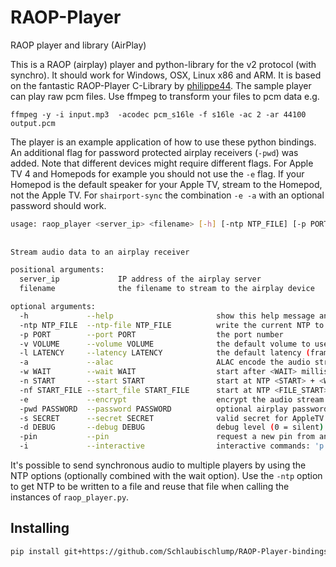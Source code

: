 # RAOP-Player

RAOP player and library (AirPlay)

This is a RAOP (airplay) player and python-library for the v2 protocol (with synchro). It should work for Windows, OSX, Linux x86 and ARM. It is based on the fantastic RAOP-Player C-Library by [philippe44](https://github.com/philippe44).
The sample player can play raw pcm files. Use ffmpeg to transform your files to pcm data e.g.

```shell
ffmpeg -y -i input.mp3  -acodec pcm_s16le -f s16le -ac 2 -ar 44100 output.pcm
```

The player is an example application of how to use these python bindings. An additional flag for password protected airplay receivers (`-pwd`) was added. Note that different devices might require different flags. For Apple TV 4 and Homepods for example you should not use the `-e` flag. If your Homepod is the default speaker for your Apple TV, stream to the Homepod, not the Apple TV. For `shairport-sync` the combination `-e -a` with an optional password should work.

```sh
usage: raop_player <server_ip> <filename> [-h] [-ntp NTP_FILE] [-p PORT] [-v VOLUME] [-l LATENCY] [-a] [-w WAIT] [-n START] [-nf START_FILE] [-e] [-pwd PASSWORD] [-s SECRET] [-d DEBUG] [-pin ] [-i]
                  
                 
Stream audio data to an airplay receiver

positional arguments:
  server_ip             IP address of the airplay server
  filename              the filename to stream to the airplay device

optional arguments:
  -h             --help                       show this help message and exit
  -ntp NTP_FILE  --ntp-file NTP_FILE          write the current NTP to <NTP_FILE> and exit
  -p PORT        --port PORT                  the port number
  -v VOLUME      --volume VOLUME              the default volume to use
  -l LATENCY     --latency LATENCY            the default latency (frames) to use
  -a             --alac                       ALAC encode the audio stream
  -w WAIT        --wait WAIT                  start after <WAIT> milliseconds
  -n START       --start START                start at NTP <START> + <WAIT>
  -nf START_FILE --start_file START_FILE      start at NTP <FILE_START> + <WAIT>
  -e             --encrypt                    encrypt the audio stream
  -pwd PASSWORD  --password PASSWORD          optional airplay password of the receiver
  -s SECRET      --secret SECRET              valid secret for AppleTV
  -d DEBUG       --debug DEBUG                debug level (0 = silent)
  -pin           --pin                        request a new pin from an Apple TV
  -i             --interactive                interactive commands: 'p'=pause, 'r'=resume, 's'=stop, 'q'=exit'
```

It's possible to send synchronous audio to multiple players by using the NTP options (optionally combined with the wait option). Use the `-ntp` option to get NTP to be written to a file and reuse that file when calling the instances of `raop_player.py`.

## Installing

```sh
pip install git+https://github.com/Schlaubischlump/RAOP-Player-bindings
```
